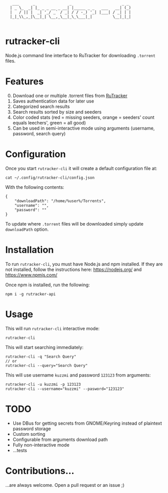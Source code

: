 ```
   ___      _               _                      _ _ 
  | _ \_  _| |_ _ _ __ _ __| |_____ _ _   ___   __| (_)
  |   / || |  _| '_/ _` / _| / / -_) '_| |___| / _| | |
  |_|_\\_,_|\__|_| \__,_\__|_\_\___|_|         \__|_|_|
                                                      
```

# rutracker-cli

Node.js command line interface to RuTracker for downloading `.torrent` files.

# Features
0. Download one or multiple .torrent files from [RuTracker](https://rutracker.org)
1. Saves authentication data for later use
2. Categorized search results
3. Search results sorted by size and seeders
4. Color coded stats (red = missing seeders, orange = seeders' count equals leechers', green = all good)
5. Can be used in semi-interactive mode using arguments (username, password, search query)

# Configuration

Once you start `rutracker-cli` it will create a default configuration file at:

```
cat ~/.config/rutracker-cli/config.json
```

With the following contents:

```
{
	"downloadPath": "/home/%user%/Torrents",
	"username": "",
	"password": ""
}
```

To update where `.torrent` files will be downloaded simply update `downloadPath` option.

# Installation

To run `rutracker-cli`, you must have Node.js and npm installed. If they are not installed, follow the instructions here: https://nodejs.org/ and https://www.npmjs.com/

Once npm is installed, run the following:

```
npm i -g rutracker-api
```

# Usage

This will run `rutracker-cli` interactive mode:
```
rutracker-cli 
```

This will start searching immediately:

```
rutracker-cli -q "Search Query"
// or
rutracker-cli --query="Search Query"
```

This will use username `kuzzmi` and password `123123` from arguments:

```
rutracker-cli -u kuzzmi -p 123123
rutracker-cli --username="kuzzmi" --pasword="123123"
```

# TODO

* Use DBus for getting secrets from GNOME/Keyring instead of plaintext password storage
* Custom sorting
* Configurable from arguments download path
* Fully non-interactive mode
* ...tests

# Contributions...

...are always welcome. Open a pull request or an issue ;)
